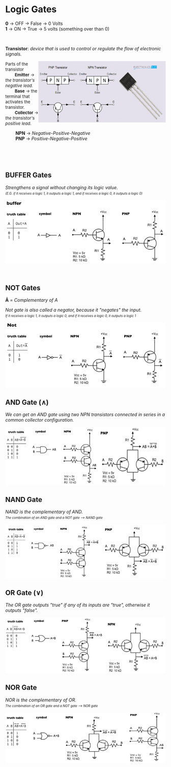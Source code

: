 # Logic Gates

**0** -> OFF -> False -> 0 Volts
<br>
**1** -> ON -> True -> 5 volts (something over than 0)

<br>

**Transistor**: *device that is used to control or regulate the flow of electronic signals.*<br>

<img align="right" width="400" height="193" src="../../imgs/transistor.png">

<font size = "2">Parts of the transistor
<br>
&emsp;&emsp; **Emitter** -> *the transistor's negative lead.*
<br>
&emsp;&emsp; **Base** -> the terminal that activates the transistor.
<br>
&emsp;&emsp; **Collector** -> *the transistor's positive lead.*<br></font>

&emsp;&emsp; **NPN** -> *Negative-Positive-Negative*<br>
&emsp;&emsp; **PNP** -> *Positive-Negative-Positive*

<br>
<br>
<br>

## **BUFFER Gates**

*Strengthens a signal without changing its logic value.<br> 
<font size = "1">(E.G. if it receives a logic 1, it outputs a logic 1, and if receives a logic 0, it outputs a logic 0)*</font>


![BUFFER-GATES](../../imgs/BUFFER-gates.png)

<br>

## **NOT Gates**

**Ā** = *Complementary of A*

*Not gate is also called a negator, because it "negates" the input.
<br>
<font size = "1">If it receives a logic 1, it outputs a logic 0, and if it receives a logic 0, it outputs a logic 1*</font>

![NOT-GATES](../../imgs/NOT-gates.png)


## **AND Gate** (∧)

*We can get an AND gate using two NPN transistors connected in series in a common collector configuration.*


![AND-GATES](../../imgs/AND-gates.png)


## **NAND Gate**

*NAND is the complementary of AND.*
<br>
<font size = "1">*The combination of an AND gate and a NOT gate --> NAND gate*</font>

![NAND-GATES](../../imgs/NAND-gates.png)


## **OR Gate** (∨)

*The OR gate outputs "true" if any of its inputs are "true", otherwise it outputs "false".*

![OR-GATES](../../imgs/OR-gates.png)


## **NOR Gate**

*NOR is the complementary of OR.*
<br>
<font size = "1">*The combination of an OR gate and a NOT gate --> NOR gate*</font>

![NOR-GATES](../../imgs/NOR-gates.png)